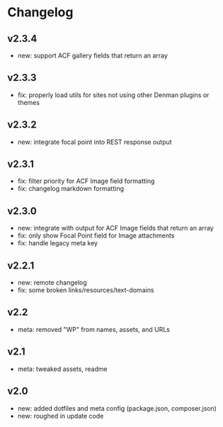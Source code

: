 # Changelog

## v2.3.4

- new: support ACF gallery fields that return an array

## v2.3.3

- fix: properly load utils for sites not using other Denman plugins or themes

## v2.3.2

- new: integrate focal point into REST response output

## v2.3.1

- fix: filter priority for ACF Image field formatting
- fix: changelog markdown formatting

## v2.3.0

- new: integrate with output for ACF Image fields that return an array
- fix: only show Focal Point field for Image attachments
- fix: handle legacy meta key

## v2.2.1

- new: remote changelog
- fix: some broken links/resources/text-domains

## v2.2

- meta: removed "WP" from names, assets, and URLs

## v2.1

- meta: tweaked assets, readme

## v2.0

- new: added dotfiles and meta config (package.json, composer.json)
- new: roughed in update code
